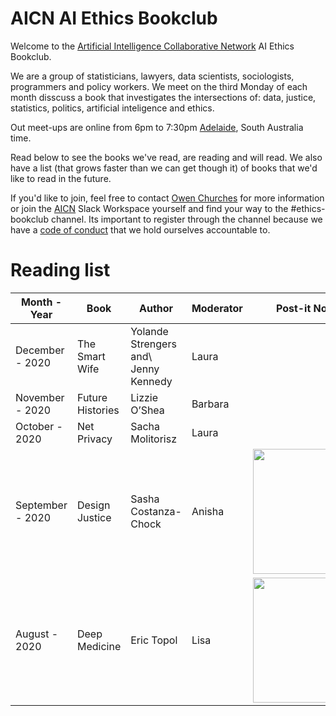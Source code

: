 # AICN AI Ethics Bookclub

Welcome to the [Artificial Intelligence Collaborative Network](https://www.collaborativenetwork.ai/) AI Ethics Bookclub.

We are a group of statisticians, lawyers, data scientists, sociologists, programmers and policy workers. We meet on the third Monday of each month disscuss a book that investigates the intersections of: data, justice, statistics, politics, artificial inteligence and ethics.

Out meet-ups are online from 6pm to 7:30pm [Adelaide](https://time.is/Adelaide), South Australia time.

Read below to see the books we've read, are reading and will read. We also have a list (that grows faster than we can get though it) of books that we'd like to read in the future. 

If you'd like to join, feel free to contact [Owen Churches](https://twitter.com/OwenChurches) for more information or join the [AICN](https://www.collaborativenetwork.ai/contact) Slack Workspace yourself and find your way to the #ethics-bookclub channel. Its important to register through the channel because we have a [code of conduct](https://www.collaborativenetwork.ai/code-of-conduct) that we hold ourselves accountable to.

# Reading list

| Month - Year      | Book             | Author               | Moderator | Post-it Note Art| 
| ----------------  |------------------|----------------------|-----------|-----------------|
| December - 2020   | The Smart Wife   | Yolande Strengers and\ Jenny Kennedy | Laura |    |      
| November - 2020   | Future Histories | Lizzie O’Shea        | Barbara   |                 |
| October - 2020    | Net Privacy      | Sacha Molitorisz     | Laura     |                 |
| September - 2020  | Design Justice   | Sasha Costanza-Chock | Anisha    | <img src="https://pbs.twimg.com/media/EiVQe8bUwAIKA63?format=jpg&name=large" height="200" /> |
| August - 2020     | Deep Medicine    | Eric Topol           | Lisa      | <img src="https://pbs.twimg.com/media/EfiawxRVoAIRp2I?format=jpg&name=large" height="200" /> |

